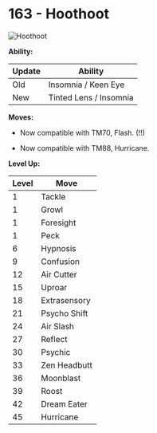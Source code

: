 # 163 - Hoothoot
![][163]

**Ability:**

Update | Ability
---    | ---
Old    | Insomnia / Keen Eye
New    | Tinted Lens / Insomnia

**Moves:**

 - Now compatible with TM70, Flash. (!!)

 - Now compatible with TM88, Hurricane.

**Level Up:**

Level | Move
---   | ---
  1   | Tackle
  1   | Growl
  1   | Foresight
  1   | Peck
  6   | Hypnosis
  9   | Confusion
 12   | Air Cutter
 15   | Uproar
 18   | Extrasensory
 21   | Psycho Shift
 24   | Air Slash
 27   | Reflect
 30   | Psychic
 33   | Zen Headbutt
 36   | Moonblast
 39   | Roost
 42   | Dream Eater
 45   | Hurricane



[163]: https://raw.githubusercontent.com/PokeAPI/sprites/master/sprites/pokemon/163.png "Hoothoot"
